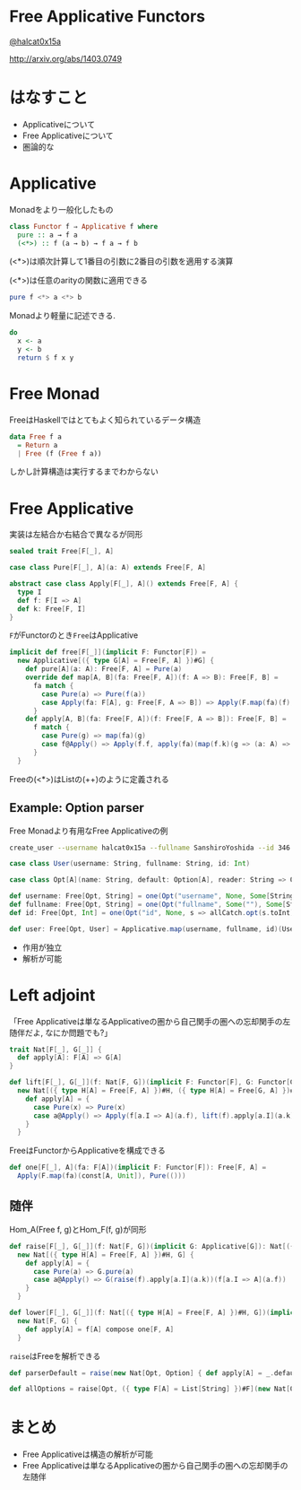# Free Applicative Functors

[@halcat0x15a](https://twitter.com/halcat0x15a)

http://arxiv.org/abs/1403.0749



# はなすこと

* Applicativeについて
* Free Applicativeについて
* 圏論的な



# Applicative

Monadをより一般化したもの

```haskell
class Functor f ⇒ Applicative f where
  pure :: a → f a
  (<*>) :: f (a → b) → f a → f b
```

(<*>)は順次計算して1番目の引数に2番目の引数を適用する演算



(<*>)は任意のarityの関数に適用できる

```haskell
pure f <*> a <*> b
```

Monadより軽量に記述できる.

```haskell
do
  x <- a
  y <- b
  return $ f x y
```



# Free Monad

FreeはHaskellではとてもよく知られているデータ構造

```haskell
data Free f a
  = Return a
  | Free (f (Free f a))
```

しかし計算構造は実行するまでわからない



# Free Applicative

実装は左結合か右結合で異なるが同形

```scala
sealed trait Free[F[_], A]

case class Pure[F[_], A](a: A) extends Free[F, A]

abstract case class Apply[F[_], A]() extends Free[F, A] {
  type I
  def f: F[I => A]
  def k: Free[F, I]
}
```



`F`がFunctorのとき`Free`はApplicative

```scala
implicit def free[F[_]](implicit F: Functor[F]) =
  new Applicative[({ type G[A] = Free[F, A] })#G] {
    def pure[A](a: A): Free[F, A] = Pure(a)
    override def map[A, B](fa: Free[F, A])(f: A => B): Free[F, B] =
      fa match {
        case Pure(a) => Pure(f(a))
        case Apply(fa: F[A], g: Free[F, A => B]) => Apply(F.map(fa)(f), map(g)(f compose _))
      }
    def apply[A, B](fa: Free[F, A])(f: Free[F, A => B]): Free[F, B] =
      f match {
        case Pure(g) => map(fa)(g)
        case f@Apply() => Apply(f.f, apply(fa)(map(f.k)(g => (a: A) => g(_: B)(a))))
      }
  }
```

Freeの(<*>)はListの(++)のように定義される



## Example: Option parser

Free Monadより有用なFree Applicativeの例

```sh
create_user --username halcat0x15a --fullname SanshiroYoshida --id 346
```

```scala
case class User(username: String, fullname: String, id: Int)

case class Opt[A](name: String, default: Option[A], reader: String => Option[A])

def username: Free[Opt, String] = one(Opt("username", None, Some[String]))
def fullname: Free[Opt, String] = one(Opt("fullname", Some(""), Some[String]))
def id: Free[Opt, Int] = one(Opt("id", None, s => allCatch.opt(s.toInt)))

def user: Free[Opt, User] = Applicative.map(username, fullname, id)(User)
```

* 作用が独立
* 解析が可能



# Left adjoint

「Free Applicativeは単なるApplicativeの圏から自己関手の圏への忘却関手の左随伴だよ, なにか問題でも?」

```scala
trait Nat[F[_], G[_]] {
  def apply[A]: F[A] => G[A]
}

def lift[F[_], G[_]](f: Nat[F, G])(implicit F: Functor[F], G: Functor[G]): Nat[({ type H[A] = Free[F, A] })#H, ({ type H[A] = Free[G, A] })#H] =
  new Nat[({ type H[A] = Free[F, A] })#H, ({ type H[A] = Free[G, A] })#H] {
    def apply[A] = {
      case Pure(x) => Pure(x)
      case a@Apply() => Apply(f[a.I => A](a.f), lift(f).apply[a.I](a.k))
    }
  }
```



FreeはFunctorからApplicativeを構成できる

```scala
def one[F[_], A](fa: F[A])(implicit F: Functor[F]): Free[F, A] =
  Apply(F.map(fa)(const[A, Unit]), Pure(()))
```



## 随伴

Hom_A(Free f, g)とHom_F(f, g)が同形

```scala
def raise[F[_], G[_]](f: Nat[F, G])(implicit G: Applicative[G]): Nat[({ type H[A] = Free[F, A] })#H, G] =
  new Nat[({ type H[A] = Free[F, A] })#H, G] {
    def apply[A] = {
      case Pure(a) => G.pure(a)
      case a@Apply() => G(raise(f).apply[a.I](a.k))(f[a.I => A](a.f))
    }
  }

def lower[F[_], G[_]](f: Nat[({ type H[A] = Free[F, A] })#H, G])(implicit F: Functor[F], G: Applicative[G]): Nat[F, G] =
  new Nat[F, G] {
    def apply[A] = f[A] compose one[F, A]
  }
```



`raise`はFreeを解析できる

```scala
def parserDefault = raise(new Nat[Opt, Option] { def apply[A] = _.default })

def allOptions = raise[Opt, ({ type F[A] = List[String] })#F](new Nat[Opt, ({ type F[A] = List[String] })#F] { def apply[A] = _.name :: Nil })(Monoid.list.applicative)
```



# まとめ

* Free Applicativeは構造の解析が可能
* Free Applicativeは単なるApplicativeの圏から自己関手の圏への忘却関手の左随伴
